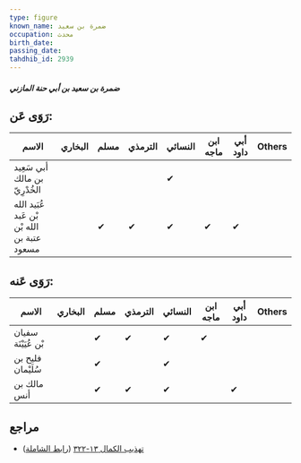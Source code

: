 ```yaml
---
type: figure
known_name: ضمرة بن سعيد
occupation: محدث
birth_date:
passing_date:
tahdhib_id: 2939
---
```

##### ضمرة بن سعيد بن أبي حنة المازني

## رَوَى عَن:
| الاسم                                       | البخاري | مسلم | الترمذي | النسائي | ابن ماجه | أبي داود | Others |
| ------------------------------------------- | ------- | ---- | ------- | ------- | -------- | -------- | ------ |
| أبي سَعِيد بن مالك الخُدْرِيّ               |         |      |         | ✔       |          |          |        |
| عُبَيد الله بْن عَبد الله بْن عتبة بن مسعود |         | ✔    | ✔       | ✔       | ✔        | ✔        |        |
## رَوَى عَنه:
| الاسم               | البخاري | مسلم | الترمذي | النسائي | ابن ماجه | أبي داود | Others |
| ------------------- | ------- | ---- | ------- | ------- | -------- | -------- | ------ |
| سفيان بْن عُيَيْنَة |         | ✔    | ✔       | ✔       | ✔        |          |        |
| فليح بن سُلَيْمان   |         | ✔    |         | ✔       |          |          |        |
| مالك بن أنس         |         | ✔    | ✔       | ✔       |          | ✔        |        |
## مراجع
- [تهذيب الكمال ١٣-٣٢٢](obsidian://open?vault=Tahdhib-al-Kamal&file=Figures/٢٩٣٩-ضمرة%20بن%20سعيد%20بن%20أبي%20حنة%20المازني) ([رابط الشاملة](https://shamela.ws/book/3722/6703))